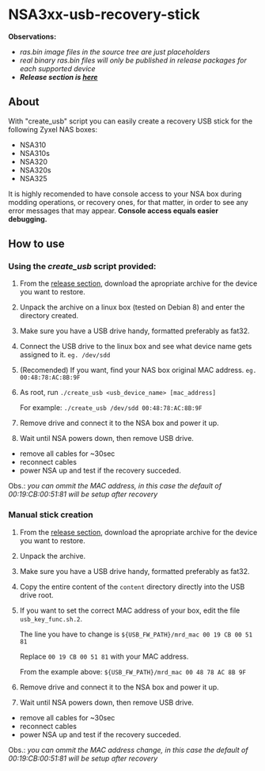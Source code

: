 # NSA3xx-usb-recovery-stick
**Observations:**
- *ras.bin image files in the source tree are just placeholders*
- *real binary ras.bin files will only be published in release packages for each supported device*
- __*Release section is [here](https://github.com/vch42/NSA3xx-usb-recovery-stick/releases)*__

## About
With "create_usb" script you can easily create a recovery USB stick for the following Zyxel NAS boxes:
* NSA310
* NSA310s
* NSA320
* NSA320s
* NSA325

It is highly recomended to have console access to your NSA box during modding operations, or recovery ones, for that matter, in order to see any error messages that may appear.
**Console access equals easier debugging.**

## How to use
### Using the *create_usb* script provided:
1. From the [release section](https://github.com/vch42/NSA3xx-usb-recovery-stick/releases), download the apropriate archive for the device you want to restore.
2. Unpack the archive on a linux box (tested on Debian 8) and enter the directory created.
3. Make sure you have a USB drive handy, formatted preferably as fat32.
4. Connect the USB drive to the linux box and see what device name gets assigned to it. `eg. /dev/sdd`
5. (Recomended) If you want, find your NAS box original MAC address. `eg. 00:48:78:AC:8B:9F`
5. As root, run `./create_usb <usb_device_name> [mac_address]`
   
   For example: `./create_usb /dev/sdd 00:48:78:AC:8B:9F`
6. Remove drive and connect it to the NSA box and power it up.
7. Wait until NSA powers down, then remove USB drive.
  - remove all cables for ~30sec
  - reconnect cables
  - power NSA up and test if the recovery succeded.
  
Obs.: *you can ommit the MAC address, in this case the default of 00:19:CB:00:51:81 will be setup after recovery*

### Manual stick creation
1. From the [release section](https://github.com/vch42/NSA3xx-usb-recovery-stick/releases), download the apropriate archive for the device you want to restore.
2. Unpack the archive.
3. Make sure you have a USB drive handy, formatted preferably as fat32.
4. Copy the entire content of the `content` directory directly into the USB drive root.
5. If you want to set the correct MAC address of your box, edit the file `usb_key_func.sh.2`.

   The line you have to change is `${USB_FW_PATH}/mrd_mac 00 19 CB 00 51 81`
   
   Replace `00 19 CB 00 51 81` with your MAC address.
   
   From the example above: `${USB_FW_PATH}/mrd_mac 00 48 78 AC 8B 9F`
6. Remove drive and connect it to the NSA box and power it up.

7. Wait until NSA powers down, then remove USB drive.
  - remove all cables for ~30sec
  - reconnect cables
  - power NSA up and test if the recovery succeded.

Obs.: *you can ommit the MAC address change, in this case the default of 00:19:CB:00:51:81 will be setup after recovery*

